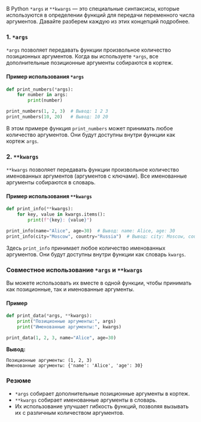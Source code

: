 В Python `*args` и `**kwargs` — это специальные синтаксисы, которые используются в определении функций для передачи переменного числа аргументов. Давайте разберем каждую из этих концепций подробнее.

### 1. `*args`
`*args` позволяет передавать функции произвольное количество позиционных аргументов. Когда вы используете `*args`, все дополнительные позиционные аргументы собираются в кортеж.

#### Пример использования `*args`

```python
def print_numbers(*args):
    for number in args:
        print(number)

print_numbers(1, 2, 3)  # Вывод: 1 2 3
print_numbers(10, 20)   # Вывод: 10 20
```

В этом примере функция `print_numbers` может принимать любое количество аргументов. Они будут доступны внутри функции как кортеж `args`.

### 2. `**kwargs`
`**kwargs` позволяет передавать функции произвольное количество именованных аргументов (аргументов с ключами). Все именованные аргументы собираются в словарь.

#### Пример использования `**kwargs`

```python
def print_info(**kwargs):
    for key, value in kwargs.items():
        print(f"{key}: {value}")

print_info(name="Alice", age=30)  # Вывод: name: Alice, age: 30
print_info(city="Moscow", country="Russia")  # Вывод: city: Moscow, country: Russia
```

Здесь `print_info` принимает любое количество именованных аргументов. Они будут доступны внутри функции как словарь `kwargs`.

### Совместное использование `*args` и `**kwargs`
Вы можете использовать их вместе в одной функции, чтобы принимать как позиционные, так и именованные аргументы.

#### Пример

```python
def print_data(*args, **kwargs):
    print("Позиционные аргументы:", args)
    print("Именованные аргументы:", kwargs)

print_data(1, 2, 3, name="Alice", age=30)
```

**Вывод:**
```
Позиционные аргументы: (1, 2, 3)
Именованные аргументы: {'name': 'Alice', 'age': 30}
```

### Резюме
- `*args` собирает дополнительные позиционные аргументы в кортеж.
- `**kwargs` собирает именованные аргументы в словарь.
- Их использование улучшает гибкость функций, позволяя вызывать их с различным количеством аргументов.


